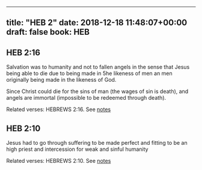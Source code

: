 
---
title: "HEB 2"
date: 2018-12-18 11:48:07+00:00
draft: false
book: HEB
---

## HEB 2:16

Salvation was to humanity and not to fallen angels in the sense that Jesus being able to die due to being made in 5he likeness of men an men originally being made in the likeness of God.

Since Christ could die for the sins of man (the wages of sin is death), and angels are immortal (impossible to be redeemed through death).

Related verses: HEBREWS 2:16. See [notes](https://my.bible.com/notes/3057460451627229438)


## HEB 2:10

Jesus had to go through suffering to be made perfect and fitting to be an high priest and intercession for weak and sinful humanity

Related verses: HEBREWS 2:10. See [notes](https://my.bible.com/notes/3057457235200041178)

